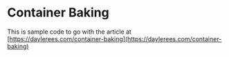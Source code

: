 # Container Baking

This is sample code to go with the article at [https://daylerees.com/container-baking](https://daylerees.com/container-baking)